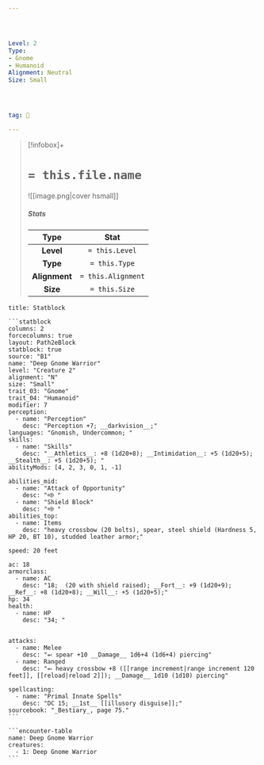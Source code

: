 ```yaml
---




Level: 2
Type:
- Gnome
- Humanoid
Alignment: Neutral
Size: Small




tag: 👹

---
```


> [!infobox]+
> #  `= this.file.name`
> ![[image.png|cover hsmall]]
> ##### Stats
> Type | Stat |
> :---:|:---:|
> **Level** | `= this.Level` |
> **Type** | `= this.Type` |
> **Alignment** | `= this.Alignment` |
> **Size** | `= this.Size` |



````ad-info
title: Statblock

```statblock
columns: 2
forcecolumns: true
layout: Path2eBlock
statblock: true
source: "B1"
name: "Deep Gnome Warrior"
level: "Creature 2"
alignment: "N"
size: "Small"
trait_03: "Gnome"
trait_04: "Humanoid"
modifier: 7
perception:
  - name: "Perception"
    desc: "Perception +7; __darkvision__;"
languages: "Gnomish, Undercommon; "
skills:
  - name: "Skills"
    desc: "__Athletics__: +8 (1d20+8); __Intimidation__: +5 (1d20+5); __Stealth__: +5 (1d20+5); "
abilityMods: [4, 2, 3, 0, 1, -1]

abilities_mid:
  - name: "Attack of Opportunity"
    desc: "⬲ "
  - name: "Shield Block"
    desc: "⬲ "
abilities_top:
  - name: Items
    desc: "heavy crossbow (20 bolts), spear, steel shield (Hardness 5, HP 20, BT 10), studded leather armor;"

speed: 20 feet

ac: 18
armorclass:
  - name: AC
    desc: "18;  (20 with shield raised); __Fort__: +9 (1d20+9); __Ref__: +8 (1d20+8); __Will__: +5 (1d20+5);"
hp: 34
health:
  - name: HP
    desc: "34; "


attacks:
  - name: Melee
    desc: "⬻ spear +10 __Damage__ 1d6+4 (1d6+4) piercing"
  - name: Ranged
    desc: "⬻ heavy crossbow +8 ([[range increment|range increment 120 feet]], [[reload|reload 2]]); __Damage__ 1d10 (1d10) piercing"

spellcasting:
  - name: "Primal Innate Spells"
    desc: "DC 15; __1st__ [[illusory disguise]];"
sourcebook: "_Bestiary_, page 75."
```

```encounter-table
name: Deep Gnome Warrior
creatures:
  - 1: Deep Gnome Warrior
```

````


